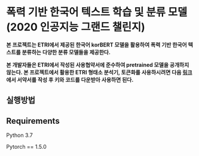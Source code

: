 # 폭력 기반 한국어 텍스트 학습 및 분류 모델(2020 인공지능 그랜드 챌린지)

**본 프로젝트는 ETRI에서 제공된 한국어 korBERT 모델을 활용하여 폭력 기반 한국어 텍스트를 분류하는 다양한 분류 모델들을 제공한다.**

**본 개발자들은 ETRI에서 작성된 사용협약서에 준수하여 pretrained 모델을 공개하지 않는다. 본 프로젝트에서 활용한 ETRI 형태소 분석기, 토큰화를 사용하시려면 다음 [링크](https://aiopen.etri.re.kr/key_main.php)에서 서약서를 작성 후 키와 코드를 다운받아 사용하면 된다.**


## 실행방법

## Requirements

Python 3.7

Pytorch == 1.5.0




